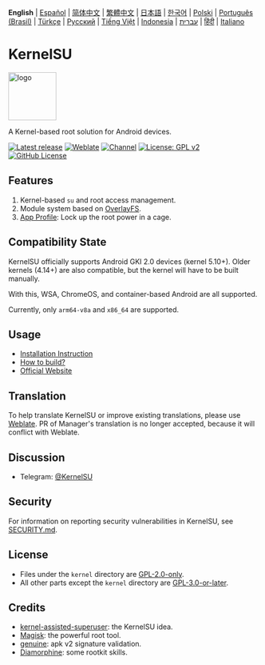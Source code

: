 **English** | [Español](README_ES.md) | [简体中文](README_CN.md) | [繁體中文](README_TW.md) | [日本語](README_JP.md) | [한국어](README_KR.md) | [Polski](README_PL.md) | [Português (Brasil)](README_PT-BR.md) | [Türkçe](README_TR.md) | [Русский](README_RU.md) | [Tiếng Việt](README_VI.md) | [Indonesia](README_ID.md) | [עברית](README_IW.md) | [हिंदी](README_IN.md) | [Italiano](README_IT.md)

# KernelSU

<img src="https://kernelsu.org/logo.png" style="width: 96px;" alt="logo">

A Kernel-based root solution for Android devices.

[![Latest release](https://img.shields.io/github/v/release/tiann/KernelSU?label=Release&logo=github)](https://github.com/tiann/KernelSU/releases/latest)
[![Weblate](https://img.shields.io/badge/Localization-Weblate-teal?logo=weblate)](https://hosted.weblate.org/engage/kernelsu)
[![Channel](https://img.shields.io/badge/Follow-Telegram-blue.svg?logo=telegram)](https://t.me/KernelSU)
[![License: GPL v2](https://img.shields.io/badge/License-GPL%20v2-orange.svg?logo=gnu)](https://www.gnu.org/licenses/old-licenses/gpl-2.0.en.html)
[![GitHub License](https://img.shields.io/github/license/tiann/KernelSU?logo=gnu)](/LICENSE)

## Features

1. Kernel-based `su` and root access management.
2. Module system based on [OverlayFS](https://en.wikipedia.org/wiki/OverlayFS).
3. [App Profile](https://kernelsu.org/guide/app-profile.html): Lock up the root power in a cage.

## Compatibility State

KernelSU officially supports Android GKI 2.0 devices (kernel 5.10+). Older kernels (4.14+) are also compatible, but the kernel will have to be built manually.

With this, WSA, ChromeOS, and container-based Android are all supported.

Currently, only `arm64-v8a` and `x86_64` are supported.

## Usage

- [Installation Instruction](https://kernelsu.org/guide/installation.html)
- [How to build?](https://kernelsu.org/guide/how-to-build.html)
- [Official Website](https://kernelsu.org/)

## Translation

To help translate KernelSU or improve existing translations, please use [Weblate](https://hosted.weblate.org/engage/kernelsu/). PR of Manager's translation is no longer accepted, because it will conflict with Weblate.

## Discussion

- Telegram: [@KernelSU](https://t.me/KernelSU)

## Security

For information on reporting security vulnerabilities in KernelSU, see [SECURITY.md](/SECURITY.md).

## License

- Files under the `kernel` directory are [GPL-2.0-only](https://www.gnu.org/licenses/old-licenses/gpl-2.0.en.html).
- All other parts except the `kernel` directory are [GPL-3.0-or-later](https://www.gnu.org/licenses/gpl-3.0.html).

## Credits

- [kernel-assisted-superuser](https://git.zx2c4.com/kernel-assisted-superuser/about/): the KernelSU idea.
- [Magisk](https://github.com/topjohnwu/Magisk): the powerful root tool.
- [genuine](https://github.com/brevent/genuine/): apk v2 signature validation.
- [Diamorphine](https://github.com/m0nad/Diamorphine): some rootkit skills.
